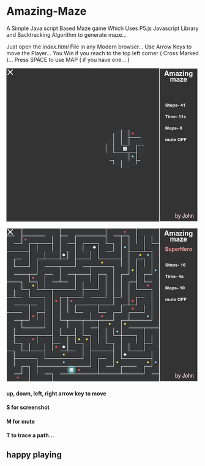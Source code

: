 # Amazing-Maze
A Simple Java script Based Maze game Which Uses P5.js Javascript Library and Backtracking Algorithm to generate maze...


Just open the *index.html* File in any Modern browser...
Use Arrow Keys to move the Player...
You Win if you reach to the top left corner ( Cross Marked )...
Press SPACE to use MAP ( if you have one... )

![Overview1](https://raw.githubusercontent.com/N7K5/Amazing-Maze/master/AmazingSS_89.jpg)

![Overview2](https://raw.githubusercontent.com/N7K5/Amazing-Maze/master/AmazingSS_87.jpg)

#### up, down, left, right arrow key to move
#### S for screenshot
#### M for mute
#### T to trace a path...

## happy playing
